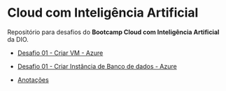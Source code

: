 # Cloud com Inteligência Artificial

Repositório para desafios do **Bootcamp Cloud com Inteligência Artificial** da DIO.

- [Desafio 01 - Criar VM - Azure](https://github.com/anacarboneraa/dio-cloud-com-ia/blob/main/desafio01-VM-azure.md)
- [Desafio 01 - Criar Instância de Banco de dados - Azure](https://github.com/anacarboneraa/dio-cloud-com-ia/blob/main/desafio02-banco-de-dados.md)

- [Anotações](https://github.com/anacarboneraa/dio-cloud-com-ia/blob/main/resumos.md)
